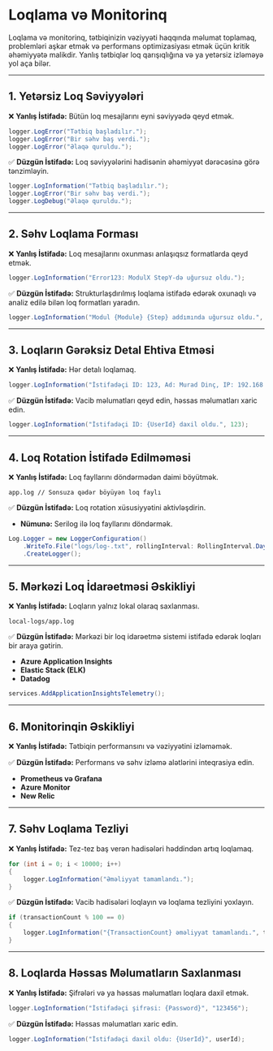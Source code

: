 # Loqlama və Monitorinq

Loqlama və monitorinq, tətbiqinizin vəziyyəti haqqında məlumat toplamaq, problemləri aşkar etmək və performans optimizasiyası etmək üçün kritik əhəmiyyətə malikdir. Yanlış tətbiqlər loq qarışıqlığına və ya yetərsiz izləməyə yol aça bilər.

---

## 1. Yetərsiz Loq Səviyyələri

❌ **Yanlış İstifadə:** Bütün loq mesajlarını eyni səviyyədə qeyd etmək.

```csharp
logger.LogError("Tətbiq başladılır.");
logger.LogError("Bir səhv baş verdi.");
logger.LogError("Əlaqə quruldu.");
```

✅ **Düzgün İstifadə:** Loq səviyyələrini hadisənin əhəmiyyət dərəcəsinə görə tənzimləyin.

```csharp
logger.LogInformation("Tətbiq başladılır.");
logger.LogError("Bir səhv baş verdi.");
logger.LogDebug("Əlaqə quruldu.");
```

---

## 2. Səhv Loqlama Forması

❌ **Yanlış İstifadə:** Loq mesajlarını oxunması anlaşıqsız formatlarda qeyd etmək.

```csharp
logger.LogInformation("Error123: ModulX StepY-də uğursuz oldu.");
```

✅ **Düzgün İstifadə:** Strukturlaşdırılmış loqlama istifadə edərək oxunaqlı və analiz edilə bilən loq formatları yaradın.

```csharp
logger.LogInformation("Modul {Module} {Step} addımında uğursuz oldu.", "X", "Y");
```

---

## 3. Loqların Gərəksiz Detal Ehtiva Etməsi

❌ **Yanlış İstifadə:** Hər detalı loqlamaq.

```csharp
logger.LogInformation("İstifadəçi ID: 123, Ad: Murad Dinç, IP: 192.168.1.1, Brauzer: Chrome...");
```

✅ **Düzgün İstifadə:** Vacib məlumatları qeyd edin, həssas məlumatları xaric edin.

```csharp
logger.LogInformation("İstifadəçi ID: {UserId} daxil oldu.", 123);
```

---

## 4. Loq Rotation İstifadə Edilməməsi

❌ **Yanlış İstifadə:** Loq fayllarını döndərmədən daimi böyütmək.

```plaintext
app.log // Sonsuza qədər böyüyən loq faylı
```

✅ **Düzgün İstifadə:** Loq rotation xüsusiyyətini aktivləşdirin.

- **Nümunə:** Serilog ilə loq fayllarını döndərmək.

```csharp
Log.Logger = new LoggerConfiguration()
    .WriteTo.File("logs/log-.txt", rollingInterval: RollingInterval.Day)
    .CreateLogger();
```

---

## 5. Mərkəzi Loq İdarəetməsi Əskikliyi

❌ **Yanlış İstifadə:** Loqların yalnız lokal olaraq saxlanması.

```plaintext
local-logs/app.log
```

✅ **Düzgün İstifadə:** Mərkəzi bir loq idarəetmə sistemi istifadə edərək loqları bir araya gətirin.

- **Azure Application Insights**
- **Elastic Stack (ELK)**
- **Datadog**

```csharp
services.AddApplicationInsightsTelemetry();
```

---

## 6. Monitorinqin Əskikliyi

❌ **Yanlış İstifadə:** Tətbiqin performansını və vəziyyətini izləməmək.

✅ **Düzgün İstifadə:** Performans və səhv izləmə alətlərini inteqrasiya edin.

- **Prometheus və Grafana**
- **Azure Monitor**
- **New Relic**

---

## 7. Səhv Loqlama Tezliyi

❌ **Yanlış İstifadə:** Tez-tez baş verən hadisələri həddindən artıq loqlamaq.

```csharp
for (int i = 0; i < 10000; i++)
{
    logger.LogInformation("Əməliyyat tamamlandı.");
}
```

✅ **Düzgün İstifadə:** Vacib hadisələri loqlayın və loqlama tezliyini yoxlayın.

```csharp
if (transactionCount % 100 == 0)
{
    logger.LogInformation("{TransactionCount} əməliyyat tamamlandı.", transactionCount);
}
```

---

## 8. Loqlarda Həssas Məlumatların Saxlanması

❌ **Yanlış İstifadə:** Şifrələri və ya həssas məlumatları loqlara daxil etmək.

```csharp
logger.LogInformation("İstifadəçi şifrəsi: {Password}", "123456");
```

✅ **Düzgün İstifadə:** Həssas məlumatları xaric edin.

```csharp
logger.LogInformation("İstifadəçi daxil oldu: {UserId}", userId);
```

